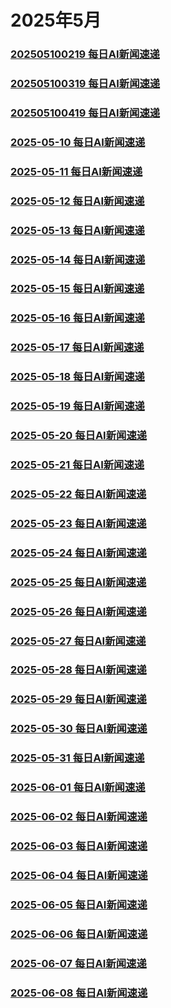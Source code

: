 # 2025年5月
### [202505100219 每日AI新闻速递](./202505100219.md)
### [202505100319 每日AI新闻速递](./202505100319.md)
### [202505100419 每日AI新闻速递](./202505100419.md)

### [2025-05-10 每日AI新闻速递](./2025-05-10.md)
### [2025-05-11 每日AI新闻速递](./2025-05-11.md)
### [2025-05-12 每日AI新闻速递](./2025-05-12.md)
### [2025-05-13 每日AI新闻速递](./2025-05-13.md)
### [2025-05-14 每日AI新闻速递](./2025-05-14.md)
### [2025-05-15 每日AI新闻速递](./2025-05-15.md)
### [2025-05-16 每日AI新闻速递](./2025-05-16.md)
### [2025-05-17 每日AI新闻速递](./2025-05-17.md)
### [2025-05-18 每日AI新闻速递](./2025-05-18.md)
### [2025-05-19 每日AI新闻速递](./2025-05-19.md)
### [2025-05-20 每日AI新闻速递](./2025-05-20.md)
### [2025-05-21 每日AI新闻速递](./2025-05-21.md)
### [2025-05-22 每日AI新闻速递](./2025-05-22.md)
### [2025-05-23 每日AI新闻速递](./2025-05-23.md)
### [2025-05-24 每日AI新闻速递](./2025-05-24.md)
### [2025-05-25 每日AI新闻速递](./2025-05-25.md)
### [2025-05-26 每日AI新闻速递](./2025-05-26.md)
### [2025-05-27 每日AI新闻速递](./2025-05-27.md)
### [2025-05-28 每日AI新闻速递](./2025-05-28.md)
### [2025-05-29 每日AI新闻速递](./2025-05-29.md)
### [2025-05-30 每日AI新闻速递](./2025-05-30.md)
### [2025-05-31 每日AI新闻速递](./2025-05-31.md)
### [2025-06-01 每日AI新闻速递](./2025-06-01.md)
### [2025-06-02 每日AI新闻速递](./2025-06-02.md)
### [2025-06-03 每日AI新闻速递](./2025-06-03.md)
### [2025-06-04 每日AI新闻速递](./2025-06-04.md)
### [2025-06-05 每日AI新闻速递](./2025-06-05.md)
### [2025-06-06 每日AI新闻速递](./2025-06-06.md)
### [2025-06-07 每日AI新闻速递](./2025-06-07.md)
### [2025-06-08 每日AI新闻速递](./2025-06-08.md)